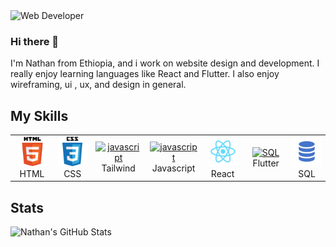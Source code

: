 <img width="75%" alt="Web Developer" height="300px" src="https://images.pexels.com/photos/1779487/pexels-photo-1779487.jpeg?auto=compress&cs=tinysrgb&w=600">


### Hi there 👋
I'm Nathan from Ethiopia, and i work on website design and development. I really enjoy learning languages like React and Flutter. I also enjoy wireframing, ui , ux, and design in general.

## My Skills
<table align="center">
  <tr>
    <td align="center" width="96">
      <a href="#js">
        <img src="https://raw.githubusercontent.com/devicons/devicon/master/icons/html5/html5-original-wordmark.svg" width="48" height="48" alt="javascript" />
      </a>
      <br>HTML</br>
    </td>
  <td align="center" width="96">
      <a href="#js">
        <img src="https://raw.githubusercontent.com/devicons/devicon/master/icons/css3/css3-original-wordmark.svg" width="48" height="48" alt="javascript" />
      </a>
      <br>CSS</br>
    </td>
  <td align="center" width="96">
      <a href="#js">
        <img src="https://upload.wikimedia.org/wikipedia/commons/thumb/d/d5/Tailwind_CSS_Logo.svg/768px-Tailwind_CSS_Logo.svg.png?20230715030042" width="48" height="48" alt="javascript" />
      </a>
      <br>Tailwind</br>
    </td>
  <td align="center" width="96">
      <a href="#js">
        <img src="https://upload.wikimedia.org/wikipedia/commons/thumb/9/99/Unofficial_JavaScript_logo_2.svg/1024px-Unofficial_JavaScript_logo_2.svg.png" width="48" height="48" alt="javascript" />
      </a>
      <br>Javascript</br>
    </td>
  <td align="center" width="96">
      <a href="#js">
        <img src="https://raw.githubusercontent.com/github/explore/80688e429a7d4ef2fca1e82350fe8e3517d3494d/topics/react/react.png" width="48" height="48" alt="javascript" />
      </a>
      <br>React</br>
    </td>
  <td align="center" width="96">
      <a href="#js">
        <img src="https://www.vectorlogo.zone/logos/flutterio/flutterio-icon.svg" width="48" height="48" alt="SQL" width="48" height="48" alt="javascript" />
      </a>
      <br>Flutter</br>
    </td>
  <td align="center" width="96">
      <a href="#js">
        <img src="https://raw.githubusercontent.com/github/explore/80688e429a7d4ef2fca1e82350fe8e3517d3494d/topics/sql/sql.png" width="48" height="48" alt="SQL" width="48" height="48" alt="javascript" />
      </a>
      <br>SQL</br>
    </td>
</tr>
</table>

## Stats

  <img src="https://github-readme-stats.vercel.app/api?username=Nathan-Dereje-K&show_icons=true&theme=radical&hide_border=true&count_private=true" alt="Nathan's GitHub Stats" width="75%" />
